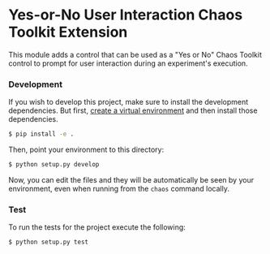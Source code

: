 # Yes-or-No User Interaction Chaos Toolkit Extension

This module adds a control that can be used as a "Yes or No" 
Chaos Toolkit control to prompt for user interaction during an experiment's 
execution.

### Development

If you wish to develop this project, make sure to install the development
dependencies. But first, [create a virtual environment][venv] and then install
those dependencies.

[venv]: http://chaostoolkit.org/reference/usage/install/#create-a-virtual-environment

```bash
$ pip install -e . 
```

Then, point your environment to this directory:

```bash
$ python setup.py develop
```

Now, you can edit the files and they will be automatically be seen by your
environment, even when running from the `chaos` command locally.

### Test

To run the tests for the project execute the following:

```bash
$ python setup.py test
```